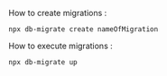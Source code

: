 How to create migrations :

```
npx db-migrate create nameOfMigration
```

How to execute migrations :

```
npx db-migrate up
```
